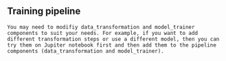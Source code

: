 ## Training pipeline

    You may need to modifiy data_transformation and model_trainer components to suit your needs. For example, if you want to add different transformation steps or use a different model, then you can try them on Jupiter notebook first and then add them to the pipeline components (data_transformation and model_trainer).
